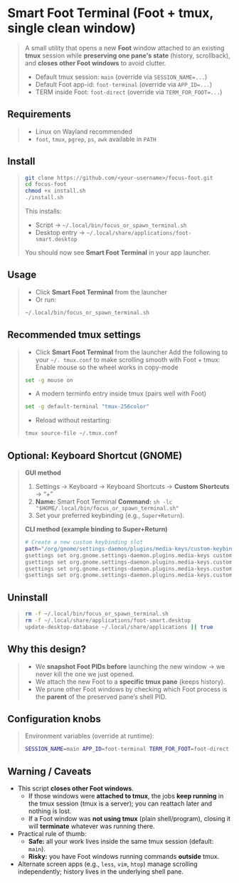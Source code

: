 
# Smart Foot Terminal (Foot + tmux, single clean window)

> A small utility that opens a new **Foot** window attached to an existing **tmux** session while **preserving one pane's state** (history, scrollback), and **closes other Foot windows** to avoid clutter.
>
> * Default tmux session: `main` (override via `SESSION_NAME=...`)
> * Default Foot app-id: `foot-terminal` (override via `APP_ID=...`)
> * TERM inside Foot: `foot-direct` (override via `TERM_FOR_FOOT=...`)

## Requirements

> * Linux on Wayland recommended
> * `foot`, `tmux`, `pgrep`, `ps`, `awk` available in `PATH`

## Install

> ```bash
> git clone https://github.com/<your-username>/focus-foot.git
> cd focus-foot
> chmod +x install.sh
> ./install.sh
> ```
>
> This installs:
>
> * Script → `~/.local/bin/focus_or_spawn_terminal.sh`
> * Desktop entry → `~/.local/share/applications/foot-smart.desktop`
>
> You should now see **Smart Foot Terminal** in your app launcher.

## Usage

> * Click **Smart Foot Terminal** from the launcher
> * Or run:
>
> ```bash
> ~/.local/bin/focus_or_spawn_terminal.sh
> ```

 ## Recommended tmux settings

> * Click **Smart Foot Terminal** from the launcher
> Add the following to your ```~/. tmux.conf``` to make scrolling smooth with Foot + tmux:
> Enable mouse so the wheel works in copy-mode
> ```bash
> set -g mouse on
> ```
> * A modern terminfo entry inside tmux (pairs well with Foot)
> ```bash
> set -g default-terminal "tmux-256color"
> ```
> * Reload without restarting:
> ```bash
> tmux source-file ~/.tmux.conf
> ```
## Optional: Keyboard Shortcut (GNOME)

> **GUI method**
>
> 1. Settings → Keyboard → Keyboard Shortcuts → **Custom Shortcuts** → “+”
> 2. **Name:** Smart Foot Terminal
>    **Command:** `sh -lc "$HOME/.local/bin/focus_or_spawn_terminal.sh"`
> 3. Set your preferred keybinding (e.g., `Super+Return`).
>
> **CLI method (example binding to Super+Return)**
>
> ```bash
> # Create a new custom keybinding slot
> path="/org/gnome/settings-daemon/plugins/media-keys/custom-keybindings/smart-foot/"
> gsettings set org.gnome.settings-daemon.plugins.media-keys custom-keybindings "['$path']"
> gsettings set org.gnome.settings-daemon.plugins.media-keys.custom-keybinding:$path name "Smart Foot Terminal"
> gsettings set org.gnome.settings-daemon.plugins.media-keys.custom-keybinding:$path command "sh -lc \"$HOME/.local/bin/focus_or_spawn_terminal.sh\""
> gsettings set org.gnome.settings-daemon.plugins.media-keys.custom-keybinding:$path binding "<Super>Return"
> ```

## Uninstall

> ```bash
> rm -f ~/.local/bin/focus_or_spawn_terminal.sh
> rm -f ~/.local/share/applications/foot-smart.desktop
> update-desktop-database ~/.local/share/applications || true
> ```

## Why this design?

> * We **snapshot Foot PIDs before** launching the new window → we never kill the one we just opened.
> * We attach the new Foot to a **specific tmux pane** (keeps history).
> * We prune other Foot windows by checking which Foot process is the **parent** of the preserved pane’s shell PID.

## Configuration knobs

> Environment variables (override at runtime):
>
> ```bash
> SESSION_NAME=main APP_ID=foot-terminal TERM_FOR_FOOT=foot-direct ~/.local/bin/focus_or_spawn_terminal.sh
> ```

##  Warning / Caveats
- This script **closes other Foot windows**.  
  - If those windows were **attached to tmux**, the jobs **keep running** in the tmux session (tmux is a server); you can reattach later and nothing is lost.  
  - If a Foot window was **not using tmux** (plain shell/program), closing it will **terminate** whatever was running there.
- Practical rule of thumb:
  - **Safe:** all your work lives inside the same tmux session (default: `main`).  
  - **Risky:** you have Foot windows running commands **outside** tmux.
- Alternate screen apps (e.g., `less`, `vim`, `htop`) manage scrolling independently; history lives in the underlying shell pane.




